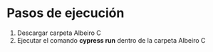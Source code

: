 # Pasos de ejecución
1. Descargar carpeta Albeiro C
2. Ejecutar el comando __cypress run__ dentro de la carpeta Albeiro C
